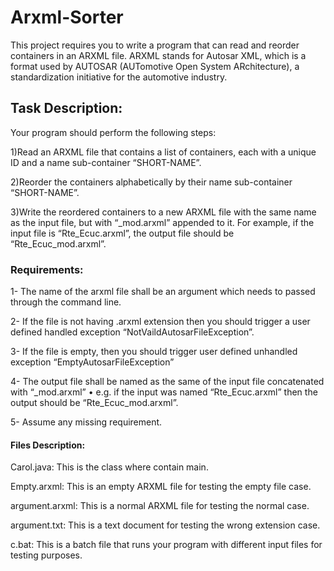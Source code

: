 # Arxml-Sorter

This project requires you to write a program that can read and reorder containers in an ARXML file. ARXML stands for Autosar XML, which is a format used by AUTOSAR (AUTomotive Open System ARchitecture), a standardization initiative for the automotive industry.


## Task Description:

Your program should perform the following steps:

1)Read an ARXML file that contains a list of containers, each with a unique ID and a name sub-container “SHORT-NAME”.

2)Reorder the containers alphabetically by their name sub-container “SHORT-NAME”.

3)Write the reordered containers to a new ARXML file with the same name as the input file, but with “_mod.arxml” appended to it. For example, if the input file is “Rte_Ecuc.arxml”, the output file should be “Rte_Ecuc_mod.arxml”.

### Requirements:

1- The name of the arxml file shall be an argument which needs to passed through the command line.

2- If the file is not having .arxml extension then you should trigger a user defined handled exception “NotVaildAutosarFileException”.

3- If the file is empty, then you should trigger user defined unhandled exception “EmptyAutosarFileException”

4- The output file shall be named as the same of the input file concatenated with “_mod.arxml”
• e.g. if the input was named “Rte_Ecuc.arxml” then the output should be “Rte_Ecuc_mod.arxml”.

5- Assume any missing requirement.


#### Files Description:

Carol.java: This is the class where contain main.

Empty.arxml: This is an empty ARXML file for testing the empty file case.

argument.arxml: This is a normal ARXML file for testing the normal case.

argument.txt: This is a text document for testing the wrong extension case.

c.bat: This is a batch file that runs your program with different input files for testing purposes.
